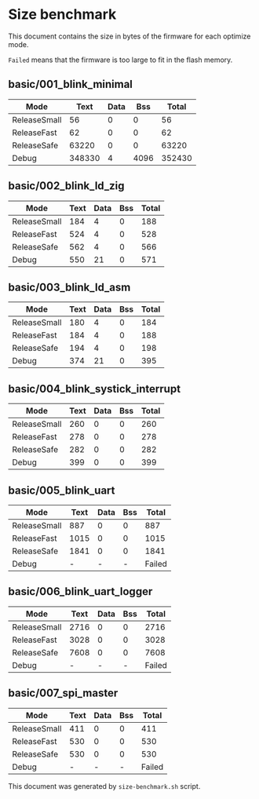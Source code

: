 # Size benchmark

This document contains the size in bytes of the firmware for each optimize mode.

`Failed` means that the firmware is too large to fit in the flash memory.

## basic/001_blink_minimal

| Mode | Text | Data | Bss | Total |
|--------|--------|--------|--------|--------|
| ReleaseSmall | 56 | 0 | 0 | 56 | 
| ReleaseFast | 62 | 0 | 0 | 62 | 
| ReleaseSafe | 63220 | 0 | 0 | 63220 | 
| Debug | 348330 | 4 | 4096 | 352430 | 


## basic/002_blink_ld_zig

| Mode | Text | Data | Bss | Total |
|--------|--------|--------|--------|--------|
| ReleaseSmall | 184 | 4 | 0 | 188 | 
| ReleaseFast | 524 | 4 | 0 | 528 | 
| ReleaseSafe | 562 | 4 | 0 | 566 | 
| Debug | 550 | 21 | 0 | 571 | 


## basic/003_blink_ld_asm

| Mode | Text | Data | Bss | Total |
|--------|--------|--------|--------|--------|
| ReleaseSmall | 180 | 4 | 0 | 184 | 
| ReleaseFast | 184 | 4 | 0 | 188 | 
| ReleaseSafe | 194 | 4 | 0 | 198 | 
| Debug | 374 | 21 | 0 | 395 | 


## basic/004_blink_systick_interrupt

| Mode | Text | Data | Bss | Total |
|--------|--------|--------|--------|--------|
| ReleaseSmall | 260 | 0 | 0 | 260 | 
| ReleaseFast | 278 | 0 | 0 | 278 | 
| ReleaseSafe | 282 | 0 | 0 | 282 | 
| Debug | 399 | 0 | 0 | 399 | 


## basic/005_blink_uart

| Mode | Text | Data | Bss | Total |
|--------|--------|--------|--------|--------|
| ReleaseSmall | 887 | 0 | 0 | 887 | 
| ReleaseFast | 1015 | 0 | 0 | 1015 | 
| ReleaseSafe | 1841 | 0 | 0 | 1841 | 
| Debug | - | - | - | Failed | 


## basic/006_blink_uart_logger

| Mode | Text | Data | Bss | Total |
|--------|--------|--------|--------|--------|
| ReleaseSmall | 2716 | 0 | 0 | 2716 | 
| ReleaseFast | 3028 | 0 | 0 | 3028 | 
| ReleaseSafe | 7608 | 0 | 0 | 7608 | 
| Debug | - | - | - | Failed | 


## basic/007_spi_master

| Mode | Text | Data | Bss | Total |
|--------|--------|--------|--------|--------|
| ReleaseSmall | 411 | 0 | 0 | 411 | 
| ReleaseFast | 530 | 0 | 0 | 530 | 
| ReleaseSafe | 530 | 0 | 0 | 530 | 
| Debug | - | - | - | Failed | 


This document was generated by `size-benchmark.sh` script.
